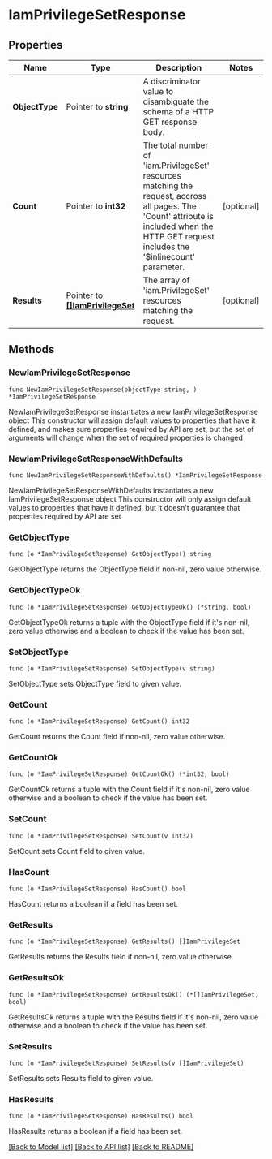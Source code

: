 # IamPrivilegeSetResponse

## Properties

Name | Type | Description | Notes
------------ | ------------- | ------------- | -------------
**ObjectType** | Pointer to **string** | A discriminator value to disambiguate the schema of a HTTP GET response body. | 
**Count** | Pointer to **int32** | The total number of &#39;iam.PrivilegeSet&#39; resources matching the request, accross all pages. The &#39;Count&#39; attribute is included when the HTTP GET request includes the &#39;$inlinecount&#39; parameter. | [optional] 
**Results** | Pointer to [**[]IamPrivilegeSet**](iam.PrivilegeSet.md) | The array of &#39;iam.PrivilegeSet&#39; resources matching the request. | [optional] 

## Methods

### NewIamPrivilegeSetResponse

`func NewIamPrivilegeSetResponse(objectType string, ) *IamPrivilegeSetResponse`

NewIamPrivilegeSetResponse instantiates a new IamPrivilegeSetResponse object
This constructor will assign default values to properties that have it defined,
and makes sure properties required by API are set, but the set of arguments
will change when the set of required properties is changed

### NewIamPrivilegeSetResponseWithDefaults

`func NewIamPrivilegeSetResponseWithDefaults() *IamPrivilegeSetResponse`

NewIamPrivilegeSetResponseWithDefaults instantiates a new IamPrivilegeSetResponse object
This constructor will only assign default values to properties that have it defined,
but it doesn't guarantee that properties required by API are set

### GetObjectType

`func (o *IamPrivilegeSetResponse) GetObjectType() string`

GetObjectType returns the ObjectType field if non-nil, zero value otherwise.

### GetObjectTypeOk

`func (o *IamPrivilegeSetResponse) GetObjectTypeOk() (*string, bool)`

GetObjectTypeOk returns a tuple with the ObjectType field if it's non-nil, zero value otherwise
and a boolean to check if the value has been set.

### SetObjectType

`func (o *IamPrivilegeSetResponse) SetObjectType(v string)`

SetObjectType sets ObjectType field to given value.


### GetCount

`func (o *IamPrivilegeSetResponse) GetCount() int32`

GetCount returns the Count field if non-nil, zero value otherwise.

### GetCountOk

`func (o *IamPrivilegeSetResponse) GetCountOk() (*int32, bool)`

GetCountOk returns a tuple with the Count field if it's non-nil, zero value otherwise
and a boolean to check if the value has been set.

### SetCount

`func (o *IamPrivilegeSetResponse) SetCount(v int32)`

SetCount sets Count field to given value.

### HasCount

`func (o *IamPrivilegeSetResponse) HasCount() bool`

HasCount returns a boolean if a field has been set.

### GetResults

`func (o *IamPrivilegeSetResponse) GetResults() []IamPrivilegeSet`

GetResults returns the Results field if non-nil, zero value otherwise.

### GetResultsOk

`func (o *IamPrivilegeSetResponse) GetResultsOk() (*[]IamPrivilegeSet, bool)`

GetResultsOk returns a tuple with the Results field if it's non-nil, zero value otherwise
and a boolean to check if the value has been set.

### SetResults

`func (o *IamPrivilegeSetResponse) SetResults(v []IamPrivilegeSet)`

SetResults sets Results field to given value.

### HasResults

`func (o *IamPrivilegeSetResponse) HasResults() bool`

HasResults returns a boolean if a field has been set.


[[Back to Model list]](../README.md#documentation-for-models) [[Back to API list]](../README.md#documentation-for-api-endpoints) [[Back to README]](../README.md)


